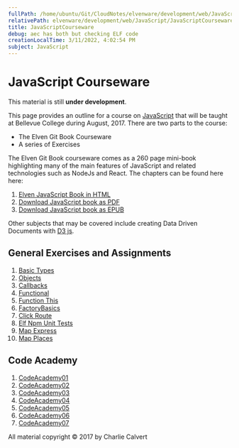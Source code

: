 ```yaml
---
fullPath: /home/ubuntu/Git/CloudNotes/elvenware/development/web/JavaScript/JavaScriptCourseware.md
relativePath: elvenware/development/web/JavaScript/JavaScriptCourseware.md
title: JavaScriptCourseware
debug: aec has both but checking ELF code
creationLocalTime: 3/11/2022, 4:02:54 PM
subject: JavaScript
---
```


<!-- toc -->
<!-- tocstop -->

# JavaScript Courseware

This material is still **under development**.

This page provides an outline for a course on [JavaScript][js-mdn] that will be taught at Bellevue College during August, 2017. There are two parts to the course:

- The Elven Git Book Courseware
- A series of Exercises

The Elven Git Book courseware comes as a 260 page mini-book highlighting many of the main features of JavaScript and related technologies such as NodeJs and React. The chapters can be found here here:

1. [Elven JavaScript Book in HTML][js-elvenware]
1. [Download JavaScript book as PDF][elf-js-pdf]
2. [Download JavaScript book as EPUB][elf-js-epub]

Other subjects that may be covered include creating Data Driven Documents with [D3 js](https://d3js.org/).

## General Exercises and Assignments

1.  [Basic Types](http://www.ccalvert.net/books/CloudNotes/Assignments/JavaScriptBasicTypes.html)
1.  [Objects](http://www.ccalvert.net/books/CloudNotes/Assignments/JavaScriptObjects.html)
1.  [Callbacks](http://www.ccalvert.net/books/CloudNotes/Assignments/Callbacks.html)
1.  [Functional](http://www.ccalvert.net/books/CloudNotes/Assignments/Functional.html)
1.  [Function This](http://www.ccalvert.net/books/CloudNotes/Assignments/FunctionThis.html)
1.  [FactoryBasics](http://www.ccalvert.net/books/CloudNotes/Assignments/FactoryBasics.html)
1.  [Click Route](http://www.ccalvert.net/books/CloudNotes/Assignments/ClickRoute.html)
1.  [Elf Npm Unit Tests](http://www.ccalvert.net/books/CloudNotes/Assignments/ElfNpmUnitTest.html)
1.  [Map Express](http://www.ccalvert.net/books/CloudNotes/Assignments/MapExpress.html)
1.  [Map Places](http://www.ccalvert.net/books/CloudNotes/Assignments/MapPlaces.html)


## Code Academy

1. [CodeAcademy01](http://www.ccalvert.net/books/CloudNotes/Assignments/CodeAcademy01.html)
1. [CodeAcademy02](http://www.ccalvert.net/books/CloudNotes/Assignments/CodeAcademy02.html)
1. [CodeAcademy03](http://www.ccalvert.net/books/CloudNotes/Assignments/CodeAcademy03.html)
1. [CodeAcademy04](http://www.ccalvert.net/books/CloudNotes/Assignments/CodeAcademy04.html)
1. [CodeAcademy05](http://www.ccalvert.net/books/CloudNotes/Assignments/CodeAcademy05.html)
1. [CodeAcademy06](http://www.ccalvert.net/books/CloudNotes/Assignments/CodeAcademy06.html)
1. [CodeAcademy07](http://www.ccalvert.net/books/CloudNotes/Assignments/CodeAcademy07.html)

<!-- Links -->

[js-elvenware]: http://www.elvenware.com/charlie/development/web/JavaScript/
[js-mdn]: https://developer.mozilla.org/en-US/docs/Web/JavaScript
[elf-js-pdf]: https://drive.google.com/file/d/0B25UTAlOfPRGeGNpVFJtZ1QxUTA/view?usp=sharing
[elf-js-epub]: https://drive.google.com/file/d/0B25UTAlOfPRGVjVlOXg0VGRIX0U/view?usp=sharing

All material copyright &copy; 2017 by Charlie Calvert
